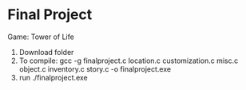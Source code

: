 # Final Project
Game: Tower of Life
1. Download folder
2. To compile:
    gcc -g  finalproject.c  location.c customization.c misc.c object.c inventory.c story.c  -o finalproject.exe
3. run ./finalproject.exe
